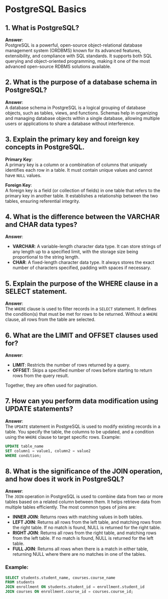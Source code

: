 # PostgreSQL Basics

## 1. What is PostgreSQL?

**Answer**:  
PostgreSQL is a powerful, open-source object-relational database management system (ORDBMS) known for its advanced features, extensibility, and compliance with SQL standards. It supports both SQL querying and object-oriented programming, making it one of the most advanced open-source RDBMS solutions available.

## 2. What is the purpose of a database schema in PostgreSQL?

**Answer**:  
A database schema in PostgreSQL is a logical grouping of database objects, such as tables, views, and functions. Schemas help in organizing and managing database objects within a single database, allowing multiple users or applications to share a database without interference.

## 3. Explain the primary key and foreign key concepts in PostgreSQL.

**Primary Key**:  
A primary key is a column or a combination of columns that uniquely identifies each row in a table. It must contain unique values and cannot have `NULL` values.

**Foreign Key**:  
A foreign key is a field (or collection of fields) in one table that refers to the primary key in another table. It establishes a relationship between the two tables, ensuring referential integrity.

## 4. What is the difference between the VARCHAR and CHAR data types?

**Answer**:  
- **VARCHAR**: A variable-length character data type. It can store strings of any length up to a specified limit, with the storage size being proportional to the string length.
- **CHAR**: A fixed-length character data type. It always stores the exact number of characters specified, padding with spaces if necessary.

## 5. Explain the purpose of the WHERE clause in a SELECT statement.

**Answer**:  
The `WHERE` clause is used to filter records in a `SELECT` statement. It defines the condition(s) that must be met for rows to be returned. Without a `WHERE` clause, all rows from the table are selected.

## 6. What are the LIMIT and OFFSET clauses used for?

**Answer**:  
- **LIMIT**: Restricts the number of rows returned by a query.
- **OFFSET**: Skips a specified number of rows before starting to return rows from the query result.

Together, they are often used for pagination.

## 7. How can you perform data modification using UPDATE statements?

**Answer**:  
The `UPDATE` statement in PostgreSQL is used to modify existing records in a table. You specify the table, the columns to be updated, and a condition using the `WHERE` clause to target specific rows. Example:
```sql
UPDATE table_name
SET column1 = value1, column2 = value2
WHERE condition;
```


## 8. What is the significance of the JOIN operation, and how does it work in PostgreSQL?

**Answer**:  
The `JOIN` operation in PostgreSQL is used to combine data from two or more tables based on a related column between them. It helps retrieve data from multiple tables efficiently. The most common types of joins are:

- **INNER JOIN**: Returns rows with matching values in both tables.
- **LEFT JOIN**: Returns all rows from the left table, and matching rows from the right table. If no match is found, NULL is returned for the right table.
- **RIGHT JOIN**: Returns all rows from the right table, and matching rows from the left table. If no match is found, NULL is returned for the left table.
- **FULL JOIN**: Returns all rows when there is a match in either table, returning NULL where there are no matches in one of the tables.

### Example:
```sql
SELECT students.student_name, courses.course_name
FROM students
JOIN enrollment ON students.student_id = enrollment.student_id
JOIN courses ON enrollment.course_id = courses.course_id;
```


